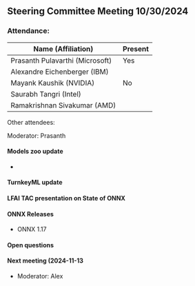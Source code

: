 ## Steering Committee Meeting 10/30/2024

### Attendance:

| Name (Affiliation)              | Present  |
| ------------------------------- | -------- |
| Prasanth Pulavarthi (Microsoft) | Yes |
| Alexandre Eichenberger (IBM)    |  |
| Mayank Kaushik (NVIDIA)         | No  |
| Saurabh Tangri (Intel)          |  |
| Ramakrishnan Sivakumar (AMD)    |   |

Other attendees: 

Moderator: Prasanth

#### Models zoo update
  - 
    
#### TurnkeyML update


#### LFAI TAC presentation on State of ONNX


#### ONNX Releases
  - ONNX 1.17 

#### Open questions
 
#### Next meeting (2024-11-13
 - Moderator: Alex

